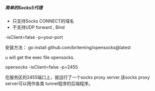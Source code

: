 ##### 简单的Socks5代理

- 只支持Socks CONNECT的域名
- 不支持UDP forward , Bind

-isClient=false
-p=your-port

安装方法：
go install github.com/briteming/opensocks@latest

u will get the exec file opensocks.

opensocks -isClient=false -p=2455

在服务区的2455端口上，就运行了一个socks proxy server.该socks proxy server可以用作各类 tunnel程序的后端程序。
